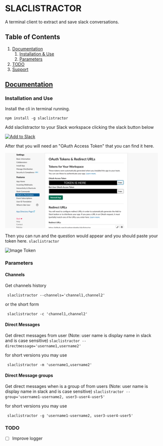 # SLACLISTRACTOR

A terminal client to extract and save slack conversations.


## Table of Contents

1.  [Documentation](#documentation)
    1.  [Installation & Use](#installation)
    2.  [Parameters](#use)
 2.  [TODO](#TODO)
3.  [Support](#support)

## [Documentation](#documentation)

<a name="documentation"></a>

### Installation and Use
Install the cli in terminal running. 

<a name="installation"></a>

```shell
npm install -g slaclistractor
```

Add slaclistractor to your Slack workspace clicking the slack button below

<a href="https://slack.com/oauth/v2/authorize?client_id=11221063959.1000724979104&user_scope=channels:history,channels:read,groups:history,groups:read,im:history,im:read,mpim:history,mpim:read,users:read"><img alt="Add to Slack" height="40" width="139" src="https://platform.slack-edge.com/img/add_to_slack.png" srcset="https://platform.slack-edge.com/img/add_to_slack.png 1x, https://platform.slack-edge.com/img/add_to_slack@2x.png 2x"></a>

After that you will need an "OAuth Access Token" that you can find it here.

![Image Token](https://github.com/ricardogcolombo/slaclistractor/blob/master/images/token.png)

Then you can run and the question would appear and you should paste your token here.
``` slaclistractor ```

![Image Token](https://github.com/ricardogcolombo/slaclistractor/blob/master/images/tokenNotFound.png)

### Parameters
#### Channels
Get channels history

 ``` slaclistractor --channels='channel1,channel2'```

or the short form

``` slaclistractor -c 'channel1,channel2'```

#### Direct Messages 
Get direct messages from user (Note: user name is display name in slack and is case sensitive)
```slaclistractor --directmessage='username1,username2'```

for short versions you may use 

``` slaclistractor -m 'username1,username2'```

#### Direct Message groups
Get direct messages when is a group of from users (Note: user name is display name in slack and is case sensitive)
```slaclistractor --group='username1-username2, user3-user4-user5'```

for short versions you may use 

``` slaclistractor -g 'username1-username2, user3-user4-user5'```

### TODO
- [ ] Improve logger
